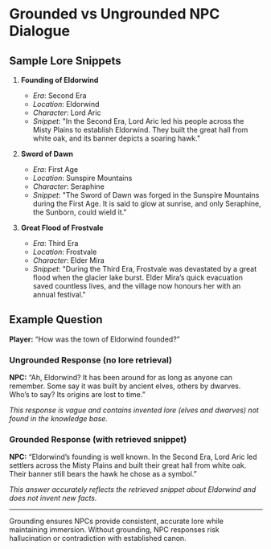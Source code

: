 # Grounded vs Ungrounded NPC Dialogue

## Sample Lore Snippets

1. **Founding of Eldorwind**
   - *Era*: Second Era
   - *Location*: Eldorwind
   - *Character*: Lord Aric
   - *Snippet*: "In the Second Era, Lord Aric led his people across the Misty Plains to establish Eldorwind. They built the great hall from white oak, and its banner depicts a soaring hawk."

2. **Sword of Dawn**
   - *Era*: First Age
   - *Location*: Sunspire Mountains
   - *Character*: Seraphine
   - *Snippet*: "The Sword of Dawn was forged in the Sunspire Mountains during the First Age. It is said to glow at sunrise, and only Seraphine, the Sunborn, could wield it."

3. **Great Flood of Frostvale**
   - *Era*: Third Era
   - *Location*: Frostvale
   - *Character*: Elder Mira
   - *Snippet*: "During the Third Era, Frostvale was devastated by a great flood when the glacier lake burst. Elder Mira’s quick evacuation saved countless lives, and the village now honours her with an annual festival."

## Example Question

**Player:** “How was the town of Eldorwind founded?”

### Ungrounded Response (no lore retrieval)

**NPC:** “Ah, Eldorwind? It has been around for as long as anyone can remember. Some say it was built by ancient elves, others by dwarves. Who’s to say? Its origins are lost to time.”

*This response is vague and contains invented lore (elves and dwarves) not found in the knowledge base.*

### Grounded Response (with retrieved snippet)

**NPC:** “Eldorwind’s founding is well known. In the Second Era, Lord Aric led settlers across the Misty Plains and built their great hall from white oak. Their banner still bears the hawk he chose as a symbol.”

*This answer accurately reflects the retrieved snippet about Eldorwind and does not invent new facts.*

---

Grounding ensures NPCs provide consistent, accurate lore while maintaining immersion. Without grounding, NPC responses risk hallucination or contradiction with established canon.
